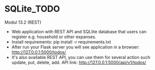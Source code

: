# SQLite_TODO
Modul 13.2 (REST)

* Web application with REST API and SQLlite database that users can register e.g. household or other expanses. 
* Install requirements: pip install -r requirements.txt
* After run your Flask server you will see application in a browser: http://127.0.0.1:5000/todos/
* It's also available REST API, you can use them for several action such update, put, delete, add. API link: http://127.0.0.1:5000/api/v1/todos/

